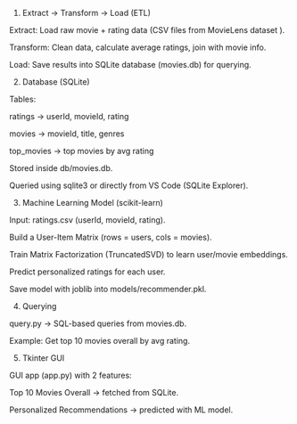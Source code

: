 1. Extract → Transform → Load (ETL)

Extract: Load raw movie + rating data (CSV files from MovieLens dataset
).

Transform: Clean data, calculate average ratings, join with movie info.

Load: Save results into SQLite database (movies.db) for querying.

2. Database (SQLite)

Tables:

ratings → userId, movieId, rating

movies → movieId, title, genres

top_movies → top movies by avg rating

Stored inside db/movies.db.

Queried using sqlite3 or directly from VS Code (SQLite Explorer).

3. Machine Learning Model (scikit-learn)

Input: ratings.csv (userId, movieId, rating).

Build a User-Item Matrix (rows = users, cols = movies).

Train Matrix Factorization (TruncatedSVD) to learn user/movie embeddings.

Predict personalized ratings for each user.

Save model with joblib into models/recommender.pkl.

4. Querying

query.py → SQL-based queries from movies.db.

Example: Get top 10 movies overall by avg rating.

5. Tkinter GUI

GUI app (app.py) with 2 features:

Top 10 Movies Overall → fetched from SQLite.

Personalized Recommendations → predicted with ML model.